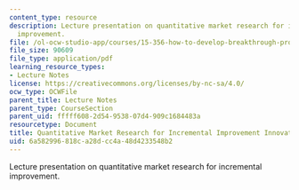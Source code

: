 ```yaml
---
content_type: resource
description: Lecture presentation on quantitative market research for incremental
  improvement.
file: /ol-ocw-studio-app/courses/15-356-how-to-develop-breakthrough-products-and-services-spring-2004/6a582996818ca28dcc4a48d4233548b2_lec4_mkt_res.pdf
file_size: 90609
file_type: application/pdf
learning_resource_types:
- Lecture Notes
license: https://creativecommons.org/licenses/by-nc-sa/4.0/
ocw_type: OCWFile
parent_title: Lecture Notes
parent_type: CourseSection
parent_uid: fffff608-2d54-9538-07d4-909c1684483a
resourcetype: Document
title: Quantitative Market Research for Incremental Improvement Innovations
uid: 6a582996-818c-a28d-cc4a-48d4233548b2
---
```

Lecture presentation on quantitative market research for incremental improvement.